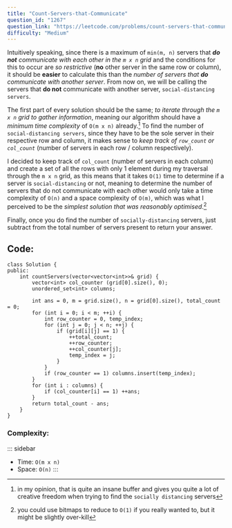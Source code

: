 ```yaml
---
title: "Count-Servers-that-Communicate"
question_id: "1267"
question_link: "https://leetcode.com/problems/count-servers-that-communicate/"
difficulty: "Medium"
---
```


Intuitively speaking, since there is a maximum of `min(m, n)` servers that ***do not** communicate with each other in the `m x n` grid*
and the conditions for this to occur are *so restrictive* (**no** other server in the same row or column),
it should be **easier** to calculate this than the *number of servers that **do** communicate with another server*.
From now on, we will be calling the servers that **do not** communicate with another server, `social-distancing servers`.

The first part of every solution should be the same; *to iterate through the `m x n` grid to gather information*,
meaning our algorithm should have a *minimum time complexity* of `O(m x n)` already.[^1]
To find the number of `social-distancing servers`,
since they have to be the sole server in their respective row and column,
it makes sense to *keep track of `row_count` or `col_count`* (number of servers in each row / column respectively).

I decided to keep track of `col_count` (number of servers in each column) and create a set of all the rows with only 1 element
during my traversal through the `m x n` grid,
as this means that it takes `O(1)` time to determine if a server is `social-distancing` or not,
meaning to determine the number of servers that do not communicate with each other
would only take a time complexity of `O(n)` and a space complexity of `O(m)`,
which was what I perceived to be the *simplest solution that was reasonably optimised*.[^2]

Finally, once you do find the number of `socially-distancing` servers,
just subtract from the total number of servers present to return your answer.

## Code<span>:</span>

``` {.cpp}
class Solution {
public:
    int countServers(vector<vector<int>>& grid) {
        vector<int> col_counter (grid[0].size(), 0);
        unordered_set<int> columns; 

        int ans = 0, m = grid.size(), n = grid[0].size(), total_count = 0;
        for (int i = 0; i < m; ++i) {
            int row_counter = 0, temp_index;
            for (int j = 0; j < n; ++j) {
                if (grid[i][j] == 1) {
                    ++total_count;
                    ++row_counter;
                    ++col_counter[j];
                    temp_index = j;
                }
            }
            if (row_counter == 1) columns.insert(temp_index);
        }
        for (int i : columns) {
            if (col_counter[i] == 1) ++ans;
        }
        return total_count - ans;
    }
}
```

### Complexity<span>:</span>

::: sidebar
- Time: `O(m x n)`
- Space: `O(n)`
:::

[^1]: in my opinion, that is quite an insane buffer and gives you quite a lot of creative freedom when trying to find the `socially distancing` servers

[^2]: you could use bitmaps to reduce to `O(1)` if you really wanted to, but it might be slightly over-kill
